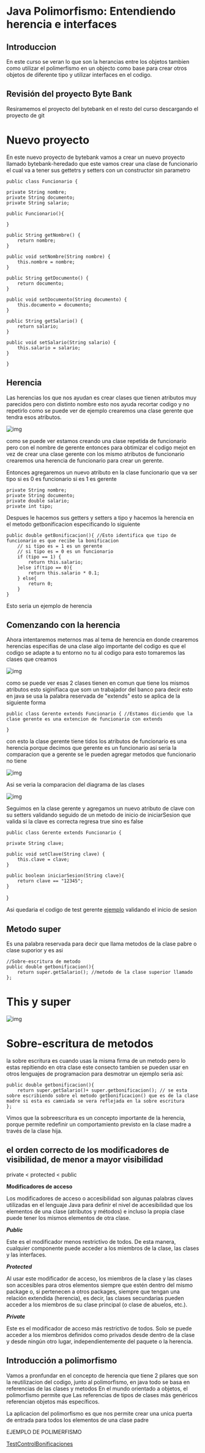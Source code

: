 # Java Polimorfismo: Entendiendo herencia e interfaces

## Introduccion 

En este curso se veran lo que son la herancias entre los objetos tambien como utilizar el polimerfismo en un objecto como base para crear otros objetos de diferente tipo y utilizar interfaces en el codigo.

## Revisión del proyecto Byte Bank

Resiramemos el proyecto del bytebank en el resto del curso descargando el proyecto de git 

# Nuevo proyecto 

En este nuevo proyecto de bytebank vamos a crear un nuevo proyecto  llamado bytebank-heredado que este vamos crear una clase de funcionario el cual va a tener sus gettetrs y setters con un constructor sin parametro 

    public class Funcionario {

    private String nombre;
    private String documento;
    private String salario;

    public Funcionario(){

    }

    public String getNombre() {
        return nombre;
    }

    public void setNombre(String nombre) {
        this.nombre = nombre;
    }

    public String getDocumento() {
        return documento;
    }

    public void setDocumento(String documento) {
        this.documento = documento;
    }

    public String getSalario() {
        return salario;
    }

    public void setSalario(String salario) {
        this.salario = salario;
    }

    }

## Herencia 

Las herencias los que nos ayudan es crear clases que tienen atributos muy parecidos pero con distinto nombre esto nos ayuda recortar codigo y no repetirlo como se puede ver de ejemplo crearemos una clase gerente que tendra esos atributos.

![img](GerenteEJEMPLO.png)

como se puede ver estamos creando una clase repetida de funcionario pero con el nombre de gerente entonces para obtimizar el codigo mejot en vez de crear una clase gerente con los mismo atributos de funcionario crearemos una herencia de funcionario para crear un gerente.

Entonces agregaremos un nuevo atributo en la clase funcionario que va ser tipo si es 0 es funcionario si es 1 es gerente

    private String nombre;
    private String documento;
    private double salario;
    private int tipo;

Despues le hacemos sus getters y setters a tipo y hacemos la herencia en el metodo getbonificacion especificando lo siguiente 

    public double getBonificacion(){ //Esto identifica que tipo de funcionario es que recibe la bonificacion
        // si tipo es = 1 es un gerente
        // si tipo es = 0 es un funcionario
        if (tipo == 1) {
            return this.salario;
        }else if(tipo == 0){
            return this.salario * 0.1;
        } else{
            return 0;
        }
    }

Esto seria un ejemplo de herencia

## Comenzando con la herencia

Ahora intentaremos meternos mas al tema de herencia en donde crearemos herencias especifias de una clase algo importante del codigo es que el codigo se adapte a tu entorno no tu al codigo para esto tomaremos las clases que creamos 

![img](Comaparacion.png)

como se puede ver esas 2 clases tienen en comun que tiene los mismos atributos esto siginifiaca que som un trabajador del banco para decir esto en java se usa la palabra reservada de "extends" esto se aplica de la siguiente forma 

    public class Gerente extends Funcionario { //Estamos diciendo que la clase gerente es una extencion de funcionario con extends
    
    }

con esto la clase gerente tiene tidos los atributos de funcionario es una herencia porque decimos que gerente es un funcionario asi seria la comparacion que a gerente se le pueden agregar metodos que funcionario no tiene

![img](image%2040.png)

Asi se veria la comparacion del diagrama de las clases

![img](Diagrama%20de%20clase.png)

Seguimos en la clase gerente y agregamos un nuevo atributo de clave con su setters validando seguido de un metodo de inicio de iniciarSesion que valida si la clave es correcta regresa true sino es false 

    public class Gerente extends Funcionario {
 
    private String clave;

    public void setClave(String clave) {
        this.clave = clave;
    }

    public boolean iniciarSesion(String clave){
        return clave == "12345";
    }

}

Asi quedaria el codigo de test gerente [ejemplo](/009_Java_Polimorfismo/bytebank-heredado/src/TestGerente.java) validando el inicio de sesion 

## Metodo super

Es una palabra reservada para decir que llama metodos de la clase pabre o clase suporior y es asi 

    //Sobre-escritura de metodo 
    public double getbonificacion(){
        return super.getSalario(); //metodo de la clase superior llamado
    };

# This y super

![img](This%20y%20super.png)

# Sobre-escritura de metodos

la sobre escritura es cuando usas la misma firma de un metodo pero lo estas repitiendo en otra clase este consecto tambien se pueden usar en otros lenguajes de programacion para desmotrar un ejemplo seria asi:

    public double getbonificacion(){
        return super.getSalario()+ super.getbonificacion(); // se esta sobre escribiendo sobre el metodo getbonificacion() que es de la clase madre si esta es camniada se vera reflejada en la sobre escritura 
    };

Vimos que la sobreescritura es un concepto importante de la herencia, porque permite redefinir un comportamiento previsto en la clase madre a través de la clase hija. 

##  el orden correcto de los modificadores de visibilidad, de menor a mayor visibilidad

private < protected < public

**Modificadores de acceso**

Los modificadores de acceso o accesibilidad son algunas palabras claves utilizadas en el lenguaje Java para definir el nivel de accesibilidad que los elementos de una clase (atributos y métodos) e incluso la propia clase puede tener los mismos elementos de otra clase.

***Public***

Este es el modificador menos restrictivo de todos. De esta manera, cualquier componente puede acceder a los miembros de la clase, las clases y las interfaces.

***Protected***

Al usar este modificador de acceso, los miembros de la clase y las clases son accesibles para otros elementos siempre que estén dentro del mismo package o, si pertenecen a otros packages, siempre que tengan una relación extendida (herencia), es decir, las clases secundarias pueden acceder a los miembros de su clase principal (o clase de abuelos, etc.).

***Private***

Este es el modificador de acceso más restrictivo de todos. Solo se puede acceder a los miembros definidos como privados desde dentro de la clase y desde ningún otro lugar, independientemente del paquete o la herencia.

## Introducción a polimorfismo

Vamos a pronfundar en el concepto de herencia que tiene 2 pilares que son la reutilizacion del codigo, junto al polimorfismo, en java todo se basa en referencias de las clases y metodos En el mundo orientado a objetos, el polimorfismo permite que Las referencias de tipos de clases más genéricos referencian objetos más específicos.

La aplicacion del polimorfismo es que nos permite crear una unica puerta de entrada para todos los elementos de una clase padre

EJEMPLO DE POLIMERFISMO

[TestControlBonificaciones](/009_Java_Polimorfismo/bytebank-heredado/src/TestControlBonificaciones.java)